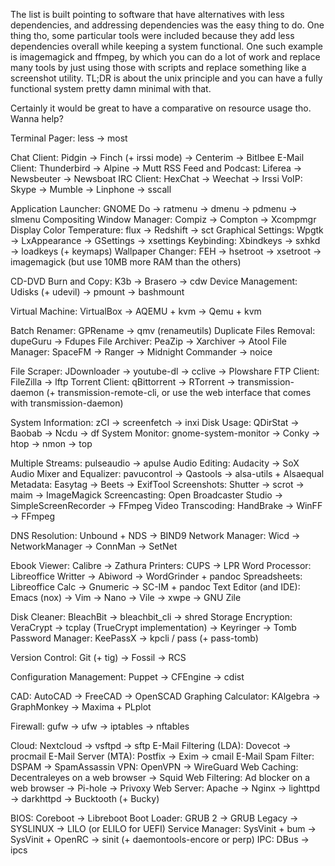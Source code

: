 The list is built pointing to software that have alternatives with less dependencies, and addressing dependencies was the easy thing to do. One thing tho, some particular tools were included because they add less dependencies overall while keeping a system functional. One such example is imagemagick and ffmpeg, by which you can do a lot of work and replace many tools by just using those with scripts and replace something like a screenshot utility. TL;DR is about the unix principle and you can have a fully functional system pretty damn minimal with that.

Certainly it would be great to have a comparative on resource usage tho. Wanna help?

Terminal Pager: less -> most

Chat Client: Pidgin -> Finch (+ irssi mode) -> Centerim -> Bitlbee
E-Mail Client: Thunderbird -> Alpine -> Mutt
RSS Feed and Podcast: Liferea -> Newsbeuter -> Newsboat
IRC Client: HexChat -> Weechat -> Irssi
VoIP: Skype -> Mumble -> Linphone -> sscall

Application Launcher: GNOME Do -> ratmenu -> dmenu -> pdmenu -> slmenu
Compositing Window Manager: Compiz -> Compton -> Xcompmgr
Display Color Temperature: flux -> Redshift -> sct
Graphical Settings: Wpgtk -> LxAppearance -> GSettings -> xsettings
Keybinding: Xbindkeys -> sxhkd -> loadkeys (+ keymaps)
Wallpaper Changer: FEH -> hsetroot -> xsetroot -> imagemagick (but use 10MB more RAM than the others)

CD-DVD Burn and Copy: K3b -> Brasero -> cdw
Device Management: Udisks (+ udevil) -> pmount -> bashmount

Virtual Machine: VirtualBox -> AQEMU + kvm -> Qemu + kvm

Batch Renamer: GPRename -> qmv (renameutils)
Duplicate Files Removal: dupeGuru -> Fdupes
File Archiver: PeaZip -> Xarchiver -> Atool
File Manager: SpaceFM -> Ranger -> Midnight Commander -> noice

File Scraper: JDownloader -> youtube-dl -> cclive -> Plowshare
FTP Client: FileZilla -> lftp
Torrent Client: qBittorrent -> RTorrent -> transmission-daemon (+ transmission-remote-cli, or use the web interface that comes with transmission-daemon)

System Information: zCI -> screenfetch -> inxi
Disk Usage: QDirStat -> Baobab -> Ncdu -> df
System Monitor: gnome-system-monitor -> Conky -> htop -> nmon -> top

Multiple Streams: pulseaudio -> apulse
Audio Editing: Audacity -> SoX
Audio Mixer and Equalizer: pavucontrol -> Qastools -> alsa-utils + Alsaequal
Metadata: Easytag -> Beets -> ExifTool
Screenshots: Shutter -> scrot -> maim -> ImageMagick
Screencasting: Open Broadcaster Studio -> SimpleScreenRecorder -> FFmpeg
Video Transcoding: HandBrake -> WinFF -> FFmpeg

DNS Resolution: Unbound + NDS -> BIND9
Network Manager: Wicd -> NetworkManager -> ConnMan -> SetNet

Ebook Viewer: Calibre -> Zathura
Printers: CUPS -> LPR
Word Processor: Libreoffice Writter -> Abiword -> WordGrinder + pandoc
Spreadsheets: Libreoffice Calc -> Gnumeric -> SC-IM + pandoc
Text Editor (and IDE): Emacs (nox) -> Vim -> Nano -> Vile -> xwpe -> GNU Zile

Disk Cleaner: BleachBit -> bleachbit_cli -> shred
Storage Encryption: VeraCrypt -> tcplay (TrueCrypt implementation) -> Keyringer -> Tomb
Password Manager: KeePassX -> kpcli / pass (+ pass-tomb)

Version Control: Git (+ tig) -> Fossil -> RCS

Configuration Management: Puppet -> CFEngine -> cdist

CAD: AutoCAD -> FreeCAD -> OpenSCAD
Graphing Calculator: KAlgebra -> GraphMonkey -> Maxima + PLplot

Firewall: gufw -> ufw -> iptables -> nftables

Cloud: Nextcloud -> vsftpd -> sftp
E-Mail Filtering (LDA): Dovecot -> procmail
E-Mail Server (MTA): Postfix -> Exim -> cmail
E-Mail Spam Filter: DSPAM -> SpamAssassin
VPN: OpenVPN -> WireGuard
Web Caching: Decentraleyes on a web browser -> Squid
Web Filtering: Ad blocker on a web browser -> Pi-hole -> Privoxy
Web Server: Apache -> Nginx -> lighttpd -> darkhttpd -> Bucktooth (+ Bucky)

BIOS: Coreboot -> Libreboot
Boot Loader: GRUB 2 -> GRUB Legacy -> SYSLINUX -> LILO (or ELILO for UEFI)
Service Manager: SysVinit + bum -> SysVinit + OpenRC -> sinit (+ daemontools-encore or perp)
IPC: DBus -> ipcs
